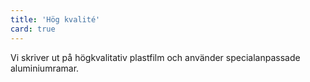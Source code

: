 ```yaml
---
title: 'Hög kvalité'
card: true
---
```


Vi skriver ut på högkvalitativ plastfilm och använder specialanpassade aluminiumramar.